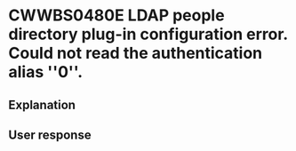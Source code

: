# CWWBS0480E LDAP people directory plug-in configuration error. Could not read the authentication alias ''0''.

## Explanation

## User response